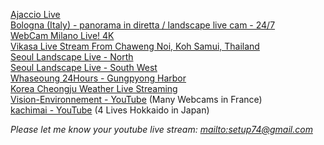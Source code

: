 [Ajaccio Live](https://www.youtube.com/watch?v=PdMEQ5oJS6g)  
[Bologna (Italy) - panorama in diretta / landscape live cam - 24/7](https://www.youtube.com/watch?v=K6_qnay-zQU)  
[WebCam Milano Live! 4K](https://www.youtube.com/watch?v=BtQOtzgZLhE)  
[Vikasa Live Stream From Chaweng Noi, Koh Samui, Thailand](https://www.youtube.com/watch?v=7D6OrwFOwCQ)  
[Seoul Landscape Live - North](http://www.youtube.com/watch?v=V9uQRj1PNHs)  
[Seoul Landscape Live - South West](https://www.youtube.com/watch?v=JOAJlnmcCMY)  
[Whaseoung 24Hours - Gungpyong Harbor](https://www.youtube.com/watch?v=UCSzaVd4amc)  
[Korea Cheongju Weather Live Streaming](https://www.youtube.com/watch?v=J5kDvmPpCRg)  
[Vision-Environnement - YouTube](https://www.youtube.com/user/TimelapsesWebcams?app=desktop) (Many Webcams in France)  
[kachimai - YouTube](https://www.youtube.com/channel/UCT-PZ211r3_9mFdF0zC1HHg) (4 Lives Hokkaido in Japan)  

*Please let me know your youtube live stream: [mailto:setup74@gmail.com](mailto:setup74@gmail.com?subject=World%20Landscpae%20Live%20Registration)*
